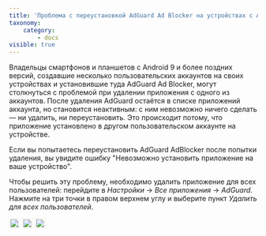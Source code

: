 ```yaml
---
title: 'Проблема с переустановкой AdGuard Ad Blocker на устройствах с Android при использовании приложения на нескольких аккаунтах'
taxonomy:
    category:
        - docs
visible: true
---
```


Владельцы смартфонов и планшетов с Android 9 и более поздних версий, создавшие несколько пользовательских аккаунтов на своих устройствах и установившие туда AdGuard Ad Blocker, могут столкнуться с проблемой при удалении приложения с одного из аккаунтов. После удаления AdGuard остаётся в списке приложений аккаунта, но становится неактивным: с ним невозможно ничего сделать — ни удалить, ни переустановить. Это происходит потому, что приложение установлено в другом пользовательском аккаунте на устройстве. 

Если вы попытаетесь переустановить AdGuard AdBlocker после попытки удаления, вы увидите ошибку "Невозможно установить приложение на ваше устройство".

Чтобы решить эту проблему, необходимо удалить приложение для всех пользователей: перейдите в *Настройки* -> *Все приложения* -> *AdGuard*. Нажмите на три точки в правом верхнем углу и выберите пункт *Удалить для всех пользователей*.

<img src="https://cdn.adguard.com/public/Adguard/kb/android/multiple_users/uninst_en.png" style="border: 1px solid #efefef; max-width: 350px; padding: 2px;">

<img src="https://cdn.adguard.com/public/Adguard/kb/android/multiple_users/uninst2_en.png" style="border: 1px solid #efefef; max-width: 350px; padding: 2px;">

<img src="https://cdn.adguard.com/public/Adguard/kb/android/multiple_users/uninst3_en.png" style="border: 1px solid #efefef; max-width: 350px; padding: 2px;">